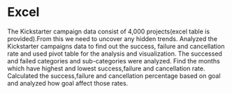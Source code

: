# Excel
The Kickstarter campaign data consist of 4,000 projects(excel table is provided).From this we need to uncover any hidden trends.
Analyzed the Kickstarter campaigns data to find out the success, failure and cancellation rate and used pivot table for the analysis and visualization.
The successed and failed categories and sub-categories were analyzed.
Find the months which have highest and lowest success,failure and cancellation rate.
Calculated the success,failure and cancellation percentage based on goal and analyzed how goal affect those rates.
